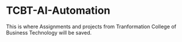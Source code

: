 # TCBT-AI-Automation
This is where Assignments and projects from Tranformation College of Business Technology will be saved.
